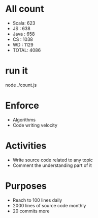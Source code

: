# All count
- Scala:	623
- JS   :	638
- Java :	658
- CS   :	1038
- WD   :	1129
- TOTAL:	4086

# run it
node ./count.js
    
# Enforce
* Algorithms
* Code writing velocity

# Activities
* Write source code related to any topic
* Comment the understanding part of it
    
# Purposes
* Reach to 100 lines daily
* 2000 lines of source code monthly
* 20 commits more
